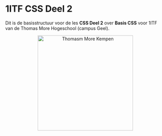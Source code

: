 # 1ITF CSS Deel 2 
Dit is de basisstructuur voor de les **CSS Deel 2** over **Basis CSS** voor 1ITF van de Thomas More Hogeschool (campus Geel).

<p align="center">
    <img src="https://www.thomasmore.be/themes/wundertheme/logo.svg" alt="Thomasm More Kempen" width="300" />
</p>

